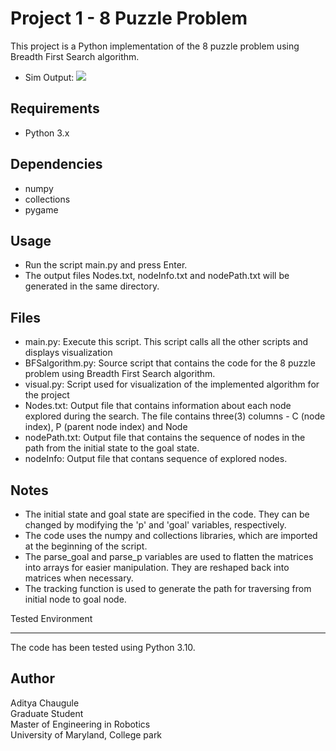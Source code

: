 Project 1 - 8 Puzzle Problem
============================

This project is a Python implementation of the 8 puzzle problem using Breadth First Search algorithm.
- Sim Output:
![](https://github.com/Tys0nus/ENPM661-Project1-8_Puzzle_Problem/blob/main/sim/8%20Puzzzle%20Problem.gif)

Requirements
------------

-   Python 3.x

Dependencies
------------

-   numpy
-   collections
-   pygame

Usage
-----

-   Run the script main.py and press Enter.
-   The output files Nodes.txt, nodeInfo.txt and nodePath.txt will be generated in the same directory.

Files
-----

-   main.py: Execute this script. This script calls all the other scripts and displays visualization
-   BFSalgorithm.py: Source script that contains the code for the 8 puzzle problem using Breadth First Search algorithm.
-   visual.py: Script used for visualization of the implemented algorithm for the project
-   Nodes.txt: Output file that contains information about each node explored during the search. The file contains three(3) columns - C (node index), P (parent node index) and Node
-   nodePath.txt: Output file that contains the sequence of nodes in the path from the initial state to the goal state.
-   nodeInfo: Output file that contans sequence of explored nodes.

Notes
-----

-   The initial state and goal state are specified in the code. They can be changed by modifying the 'p' and 'goal' variables, respectively.
-   The code uses the numpy and collections libraries, which are imported at the beginning of the script.
-   The parse_goal and parse_p variables are used to flatten the matrices into arrays for easier manipulation. They are reshaped back into matrices when necessary.
-   The tracking function is used to generate the path for traversing from initial node to goal node.

Tested Environment

------------------

The code has been tested using Python 3.10.

Author
------

Aditya Chaugule\
Graduate Student\
Master of Engineering in Robotics\
University of Maryland, College park

